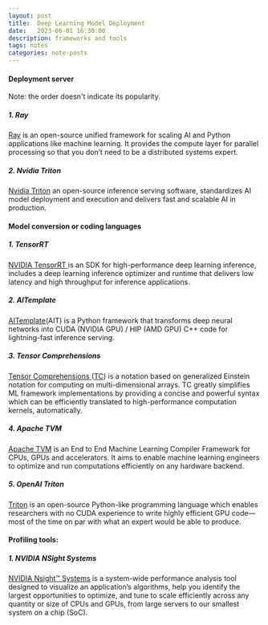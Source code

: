 ```yaml
---
layout: post
title:  Deep Learning Model Deployment
date:   2023-06-01 16:30:00
description: frameworks and tools
tags: notes
categories: note-posts
---
```

#### Deployment server
Note: the order doesn't indicate its popularity.
##### 1. Ray
<a href="https://docs.ray.io/en/latest/ray-overview/index.html">Ray</a> is an open-source unified framework for scaling AI and Python applications like machine learning. It provides the compute layer for parallel processing so that you don’t need to be a distributed systems expert.

##### 2. Nvidia Triton
<a href="https://developer.nvidia.com/triton-inference-server">Nvidia Triton</a> an open-source inference serving software, standardizes AI model deployment and execution and delivers fast and scalable AI in production. 


#### Model conversion or coding languages

##### 1. TensorRT
<a href="https://developer.nvidia.com/tensorrt">
 NVIDIA TensorRT </a> is an SDK for high-performance deep learning inference, includes a deep learning inference optimizer and runtime that delivers low latency and high throughput for inference applications.

##### 2. AITemplate
<a href="https://facebookincubator.github.io/AITemplate/index.html">AITemplate</a>(AIT) is a Python framework that transforms deep neural networks into CUDA (NVIDIA GPU) / HIP (AMD GPU) C++ code for lightning-fast inference serving.

##### 3. Tensor Comprehensions
<a href="https://facebookresearch.github.io/TensorComprehensions/">
 Tensor Comprehensions </a>(<a href="https://github.com/facebookresearch/TensorComprehensions/">TC</a>)
is a notation based on generalized Einstein notation for computing on multi-dimensional arrays. TC greatly simplifies ML framework implementations by providing a concise and powerful syntax which can be efficiently translated to high-performance computation kernels, automatically.

##### 4. Apache TVM
<a href="https://tvm.apache.org/">Apache TVM</a> is an End to End Machine Learning Compiler Framework for CPUs, GPUs and accelerators. It aims to enable machine learning engineers to optimize and run computations efficiently on any hardware backend.

##### 5. OpenAI Triton
<a href="https://openai.com/research/triton">Triton</a> is an open-source Python-like programming language which enables researchers with no CUDA experience to write highly efficient GPU code—most of the time on par with what an expert would be able to produce.



#### Profiling tools:
##### 1. NVIDIA NSight Systems
<a href="https://developer.nvidia.com/nsight-systems">NVIDIA Nsight™ Systems</a> is a system-wide performance analysis tool designed to visualize an application’s algorithms, help you identify the largest opportunities to optimize, and tune to scale efficiently across any quantity or size of CPUs and GPUs, from large servers to our smallest system on a chip (SoC).

